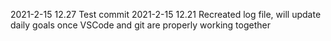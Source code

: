 2021-2-15 12.27 Test commit
2021-2-15 12.21 Recreated log file, will update daily goals once VSCode and git are properly working together
